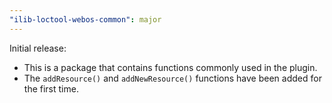```yaml
---
"ilib-loctool-webos-common": major
---
```


Initial release:
- This is a package that contains functions commonly used in the plugin.
- The `addResource()` and `addNewResource()` functions have been added for the first time.
